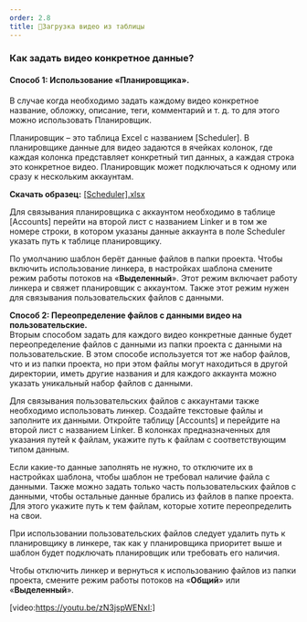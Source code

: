 ```yaml
---
order: 2.8
title: 📗Загрузка видео из таблицы
---
```


### **Как задать видео конкретное данные?**

#### **Способ 1: Использование «Планировщика».**

В случае когда необходимо задать каждому видео конкретное название, обложку, описание, теги, комментарий и т. д. то для этого можно использовать Планировщик.

Планировщик – это таблица Excel с названием \[Scheduler\]. В планировщике данные для видео задаются в ячейках колонок, где каждая колонка представляет конкретный тип данных, а каждая строка это конкретное видео. Планировщик может подключаться к одному или сразу к нескольким аккаунтам.

**Скачать образец:** [\[Scheduler\].xlsx](./[Scheduler].xlsx)

Для связывания планировщика с аккаунтом необходимо в таблице \[Accounts\] перейти на второй лист с названием Linker и в том же номере строки, в котором указаны данные аккаунта в поле Scheduler указать путь к таблице планировщику.

По умолчанию шаблон берёт данные файлов в папки проекта. Чтобы включить использование линкера, в настройках шаблона смените режим работы потоков на «**Выделенный**». Этот режим включает работу линкера и свяжет планировщик с аккаунтом. Также этот режим нужен для связывания пользовательских файлов с данными.

**Способ 2: Переопределение файлов с данными видео на пользовательские.**\
Вторым способом задать для каждого видео конкретные данные будет переопределение файлов с данными из папки проекта с данными на пользовательские. В этом способе используется тот же набор файлов, что и из папки проекта, но при этом файлы могут находиться в другой директории, иметь другие названия и для каждого аккаунта можно указать уникальный набор файлов с данными.

Для связывания пользовательских файлов с аккаунтами также необходимо использовать линкер. Создайте текстовые файлы и заполните их данными. Откройте таблицу \[Accounts\] и перейдите на второй лист с названием Linker. В колонках предназначенных для указания путей к файлам, укажите путь к файлам с соответствующим типом данным.

Если какие-то данные заполнять не нужно, то отключите их в настройках шаблона, чтобы шаблон не требовал наличие файла с данными. Также можно задать только часть пользовательских файлов с данными, чтобы остальные данные брались из файлов в папке проекта. Для этого укажите путь к тем файлам, которые хотите переопределить на свои.

При использовании пользовательских файлов следует удалить путь к планировщику в линкере, так как у планировщика приоритет выше и шаблон будет подключать планировщик или требовать его наличия.

Чтобы отключить линкер и вернуться к использованию файлов из папки проекта, смените режим работы потоков на «**Общий**» или «**Выделенный**».

[video:https://youtu.be/zN3jspWENxI:]